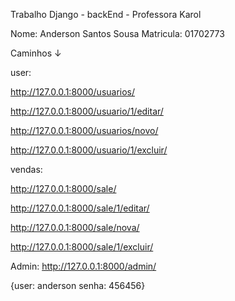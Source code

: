 Trabalho Django - backEnd - Professora Karol

Nome: Anderson Santos Sousa
Matricula: 01702773

Caminhos ↓
         
user:

http://127.0.0.1:8000/usuarios/

http://127.0.0.1:8000/usuario/1/editar/

http://127.0.0.1:8000/usuarios/novo/

http://127.0.0.1:8000/usuario/1/excluir/

vendas:

http://127.0.0.1:8000/sale/

http://127.0.0.1:8000/sale/1/editar/

http://127.0.0.1:8000/sale/nova/

http://127.0.0.1:8000/sale/1/excluir/

Admin:
http://127.0.0.1:8000/admin/

{user: anderson
senha: 456456}

